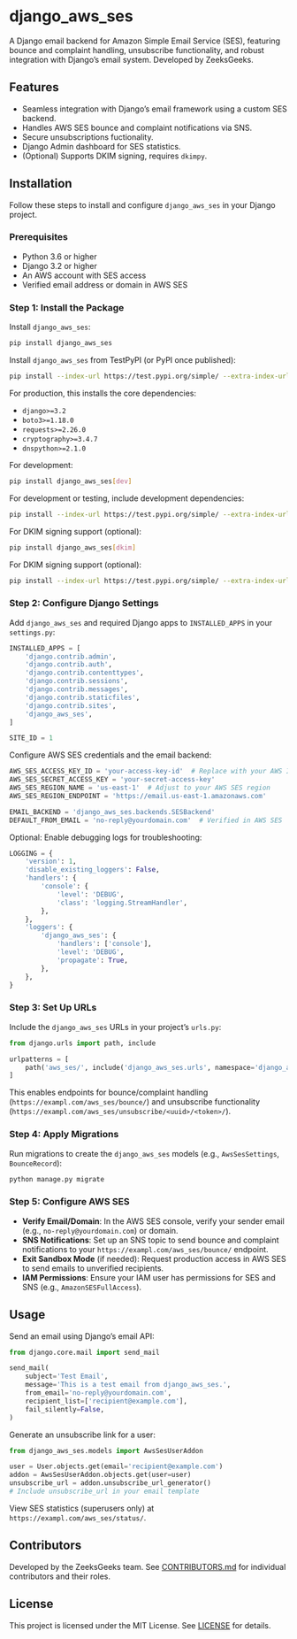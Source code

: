 # django_aws_ses

A Django email backend for Amazon Simple Email Service (SES), featuring bounce and complaint handling, unsubscribe functionality, and robust integration with Django’s email system. Developed by ZeeksGeeks.

## Features
- Seamless integration with Django’s email framework using a custom SES backend.
- Handles AWS SES bounce and complaint notifications via SNS.
- Secure unsubscriptions fuctionality.
- Django Admin dashboard for SES statistics.
- (Optional) Supports DKIM signing, requires `dkimpy`.

## Installation

Follow these steps to install and configure `django_aws_ses` in your Django project.

### Prerequisites
- Python 3.6 or higher
- Django 3.2 or higher
- An AWS account with SES access
- Verified email address or domain in AWS SES

### Step 1: Install the Package

Install `django_aws_ses`:

```bash
pip install django_aws_ses
```

Install `django_aws_ses` from TestPyPI (or PyPI once published):

```bash
pip install --index-url https://test.pypi.org/simple/ --extra-index-url https://pypi.org/simple/ django_aws_ses
```

For production, this installs the core dependencies:
- `django>=3.2`
- `boto3>=1.18.0`
- `requests>=2.26.0`
- `cryptography>=3.4.7`
- `dnspython>=2.1.0`

For development:
```bash
pip install django_aws_ses[dev]
```
For development or testing, include development dependencies:
```bash
pip install --index-url https://test.pypi.org/simple/ --extra-index-url https://pypi.org/simple/ django_aws_ses[dev]
```

For DKIM signing support (optional):
```bash
pip install django_aws_ses[dkim]
```
For DKIM signing support (optional):
```bash
pip install --index-url https://test.pypi.org/simple/ --extra-index-url https://pypi.org/simple/ django_aws_ses[dkim]
```

### Step 2: Configure Django Settings
Add `django_aws_ses` and required Django apps to `INSTALLED_APPS` in your `settings.py`:

```python
INSTALLED_APPS = [
    'django.contrib.admin',
    'django.contrib.auth',
    'django.contrib.contenttypes',
    'django.contrib.sessions',
    'django.contrib.messages',
    'django.contrib.staticfiles',
    'django.contrib.sites',
    'django_aws_ses',
]

SITE_ID = 1
```

Configure AWS SES credentials and the email backend:

```python
AWS_SES_ACCESS_KEY_ID = 'your-access-key-id'  # Replace with your AWS IAM credentials
AWS_SES_SECRET_ACCESS_KEY = 'your-secret-access-key'
AWS_SES_REGION_NAME = 'us-east-1'  # Adjust to your AWS SES region
AWS_SES_REGION_ENDPOINT = 'https://email.us-east-1.amazonaws.com'

EMAIL_BACKEND = 'django_aws_ses.backends.SESBackend'
DEFAULT_FROM_EMAIL = 'no-reply@yourdomain.com'  # Verified in AWS SES
```

Optional: Enable debugging logs for troubleshooting:

```python
LOGGING = {
    'version': 1,
    'disable_existing_loggers': False,
    'handlers': {
        'console': {
            'level': 'DEBUG',
            'class': 'logging.StreamHandler',
        },
    },
    'loggers': {
        'django_aws_ses': {
            'handlers': ['console'],
            'level': 'DEBUG',
            'propagate': True,
        },
    },
}
```

### Step 3: Set Up URLs
Include the `django_aws_ses` URLs in your project’s `urls.py`:

```python
from django.urls import path, include

urlpatterns = [
    path('aws_ses/', include('django_aws_ses.urls', namespace='django_aws_ses')),
]
```

This enables endpoints for bounce/complaint handling (`https://exampl.com/aws_ses/bounce/`) and unsubscribe functionality (`https://exampl.com/aws_ses/unsubscribe/<uuid>/<token>/`).

### Step 4: Apply Migrations
Run migrations to create the `django_aws_ses` models (e.g., `AwsSesSettings`, `BounceRecord`):

```bash
python manage.py migrate
```

### Step 5: Configure AWS SES
- **Verify Email/Domain**: In the AWS SES console, verify your sender email (e.g., `no-reply@yourdomain.com`) or domain.
- **SNS Notifications**: Set up an SNS topic to send bounce and complaint notifications to your `https://exampl.com/aws_ses/bounce/` endpoint.
- **Exit Sandbox Mode** (if needed): Request production access in AWS SES to send emails to unverified recipients.
- **IAM Permissions**: Ensure your IAM user has permissions for SES and SNS (e.g., `AmazonSESFullAccess`).

## Usage
Send an email using Django’s email API:

```python
from django.core.mail import send_mail

send_mail(
    subject='Test Email',
    message='This is a test email from django_aws_ses.',
    from_email='no-reply@yourdomain.com',
    recipient_list=['recipient@example.com'],
    fail_silently=False,
)
```

Generate an unsubscribe link for a user:

```python
from django_aws_ses.models import AwsSesUserAddon

user = User.objects.get(email='recipient@example.com')
addon = AwsSesUserAddon.objects.get(user=user)
unsubscribe_url = addon.unsubscribe_url_generator()
# Include unsubscribe_url in your email template
```

View SES statistics (superusers only) at `https://exampl.com/aws_ses/status/`.

## Contributors
Developed by the ZeeksGeeks team. See [CONTRIBUTORS.md](CONTRIBUTORS.md) for individual contributors and their roles.

## License
This project is licensed under the MIT License. See [LICENSE](LICENSE) for details.